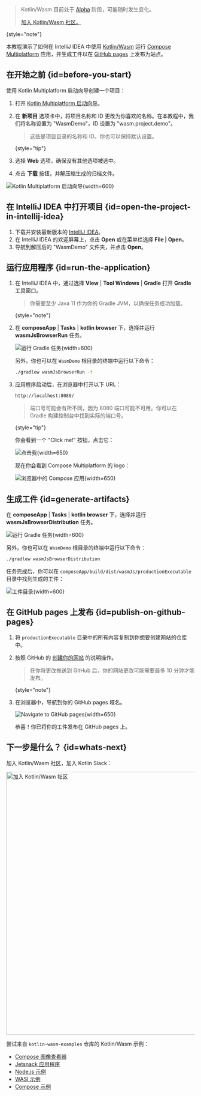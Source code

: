 [//]: # (title: 在 IntelliJ IDEA 中开始使用 Kotlin/Wasm)

> Kotlin/Wasm 目前处于 [Alpha](components-stability.md) 阶段，可能随时发生变化。
>
> [加入 Kotlin/Wasm 社区。](https://slack-chats.kotlinlang.org/c/webassembly)
>
{style="note"}

本教程演示了如何在 IntelliJ IDEA 中使用 [Kotlin/Wasm](wasm-overview.md) 运行
[Compose Multiplatform](https://www.jetbrains.com/lp/compose-multiplatform/) 应用，并生成工件以在
[GitHub pages](https://pages.github.com/) 上发布为站点。

## 在开始之前 {id=before-you-start}

使用 Kotlin Multiplatform 启动向导创建一个项目：

1. 打开 [Kotlin Multiplatform 启动向导](https://kmp.jetbrains.com/#newProject)。
2. 在 **新项目** 选项卡中，将项目名称和 ID 更改为你喜欢的名称。在本教程中，我们将名称设置为 "WasmDemo"，ID 设置为 "wasm.project.demo"。

   > 这些是项目目录的名称和 ID。你也可以保持默认设置。
   >
   {style="tip"}

3. 选择 **Web** 选项，确保没有其他选项被选中。
4. 点击 **下载** 按钮，并解压缩生成的归档文件。

![Kotlin Multiplatform 启动向导](wasm-compose-wizard.png){width=600}

## 在 IntelliJ IDEA 中打开项目 {id=open-the-project-in-intellij-idea}

1. 下载并安装最新版本的 [IntelliJ IDEA](https://www.jetbrains.com/idea/)。
2. 在 IntelliJ IDEA 的欢迎屏幕上，点击 **Open** 或在菜单栏选择 **File | Open**。
3. 导航到解压后的 "WasmDemo" 文件夹，并点击 **Open**。

## 运行应用程序 {id=run-the-application}

1. 在 IntelliJ IDEA 中，通过选择 **View** | **Tool Windows** | **Gradle** 打开 **Gradle** 工具窗口。

   > 你需要至少 Java 11 作为你的 Gradle JVM，以确保任务成功加载。
   >
   {style="note"}

2. 在 **composeApp** | **Tasks** | **kotlin browser** 下，选择并运行 **wasmJsBrowserRun** 任务。

   ![运行 Gradle 任务](wasm-gradle-task-window.png){width=600}

   另外，你也可以在 `WasmDemo` 根目录的终端中运行以下命令：

   ```bash
   ./gradlew wasmJsBrowserRun -t
   ```

3. 应用程序启动后，在浏览器中打开以下 URL：

   ```bash
   http://localhost:8080/
   ```

   > 端口号可能会有所不同，因为 8080 端口可能不可用。你可以在 Gradle 构建控制台中找到实际的端口号。
   >
   {style="tip"}

   你会看到一个 "Click me!" 按钮，点击它：
    
   ![点击我](wasm-composeapp-browser-clickme.png){width=650}
    
   现在你会看到 Compose Multiplatform 的 logo：

   ![浏览器中的 Compose 应用](wasm-composeapp-browser.png){width=650}

## 生成工件 {id=generate-artifacts}

在 **composeApp** | **Tasks** | **kotlin browser** 下，选择并运行 **wasmJsBrowserDistribution** 任务。

![运行 Gradle 任务](wasm-gradle-task-window-compose.png){width=600}

另外，你也可以在 `WasmDemo` 根目录的终端中运行以下命令：

```bash
./gradlew wasmJsBrowserDistribution
```

任务完成后，你可以在 `composeApp/build/dist/wasmJs/productionExecutable` 目录中找到生成的工件：

![工件目录](wasm-composeapp-directory.png){width=600}

## 在 GitHub pages 上发布 {id=publish-on-github-pages}

1. 将 `productionExecutable` 目录中的所有内容复制到你想要创建网站的仓库中。
2. 按照 GitHub 的 [创建你的网站](https://docs.github.com/en/pages/getting-started-with-github-pages/creating-a-github-pages-site#creating-your-site) 的说明操作。

   > 在你将更改推送到 GitHub 后，你的网站更改可能需要最多 10 分钟才能发布。
   >
   {style="note"}

3. 在浏览器中，导航到你的 GitHub pages 域名。

   ![Navigate to GitHub pages](wasm-composeapp-github-clickme.png){width=650}

   恭喜！你已将你的工件发布在 GitHub pages 上。

## 下一步是什么？ {id=whats-next}

加入 Kotlin/Wasm 社区，加入 Kotlin Slack：

<a href="https://slack-chats.kotlinlang.org/c/webassembly"><img src="join-slack-channel.svg" width="700" style="block" alt="加入 Kotlin/Wasm 社区"/></a>

尝试来自 `kotlin-wasm-examples` 仓库的 Kotlin/Wasm 示例：

* [Compose 图像查看器](https://github.com/Kotlin/kotlin-wasm-examples/tree/main/compose-imageviewer)
* [Jetsnack 应用程序](https://github.com/Kotlin/kotlin-wasm-examples/tree/main/compose-jetsnack)
* [Node.js 示例](https://github.com/Kotlin/kotlin-wasm-examples/tree/main/nodejs-example)
* [WASI 示例](https://github.com/Kotlin/kotlin-wasm-examples/tree/main/wasi-example)
* [Compose 示例](https://github.com/Kotlin/kotlin-wasm-examples/tree/main/compose-example)